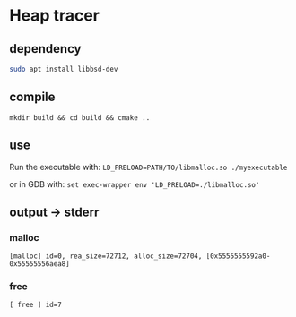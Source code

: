 # Heap tracer

## dependency

```sh
sudo apt install libbsd-dev
```

## compile
```
mkdir build && cd build && cmake ..
```

## use
Run the executable with: `LD_PRELOAD=PATH/TO/libmalloc.so ./myexecutable`

or in GDB with: `set exec-wrapper env 'LD_PRELOAD=./libmalloc.so'`

## output -> stderr

### malloc
```
[malloc] id=0, rea_size=72712, alloc_size=72704, [0x5555555592a0-0x55555556aea8]
```
### free
```
[ free ] id=7
```
